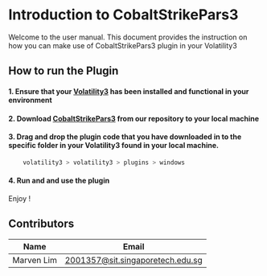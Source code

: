 # Introduction to CobaltStrikePars3
Welcome to the user manual. 
This document provides the instruction on how you can make use of CobaltStrikePars3 plugin in your Volatility3

## How to run the Plugin
#### 1. Ensure that your [Volatility3](https://github.com/volatilityfoundation/volatility3 "Volatility3") has been installed and functional in your environment
#### 2. Download [CobaltStrikePars3](https://github.com/LimWeiKai/ICT-2202-Team-YH-/blob/gh-pages/CobaltStrikePars3.py "CobaltstrikePars3") from our repository to your local machine
#### 3. Drag and drop the plugin code that you have downloaded in to the specific folder in your Volatility3 found in your local machine.
```bash
    volatility3 > volatility3 > plugins > windows
```
#### 4. Run and and use the plugin 

Enjoy !

## Contributors
| Name         | Email                 |
|------------- | --------------------- |
| Marven Lim   | 2001357@sit.singaporetech.edu.sg |
